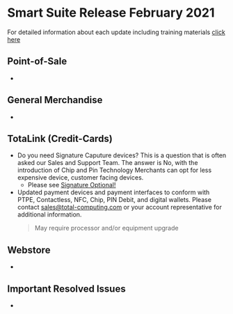 # Smart Suite Release February 2021

<PageHeader />

For detailed information about each update including training materials [click here](https://training.total-computing.com/dwkb/tech-update/)

## Point-of-Sale

*  

## General Merchandise

* 

## TotaLink (Credit-Cards)

* Do you need Signature Caputure devices? This is a question that is often asked our Sales and Support Team. The answer is No, with the introduction of Chip and Pin Technology Merchants can opt for less expensive device, customer facing devices.
  * Please see [Signature Optional!](https://usa.visa.com/dam/VCOM/global/support-legal/documents/visa-nosigflyer-us-can-040518.pdf) 
* Updated payment devices and payment interfaces to conform with PTPE, Contactless, NFC, Chip, PIN Debit, and digital wallets. Please contact [sales@total-computing.com](mailto:sales@total-computing.com) or your account representative for additional information.
    > May require processor and/or equipment upgrade

## Webstore

* 

## Important Resolved Issues

* 

<PageFooter />